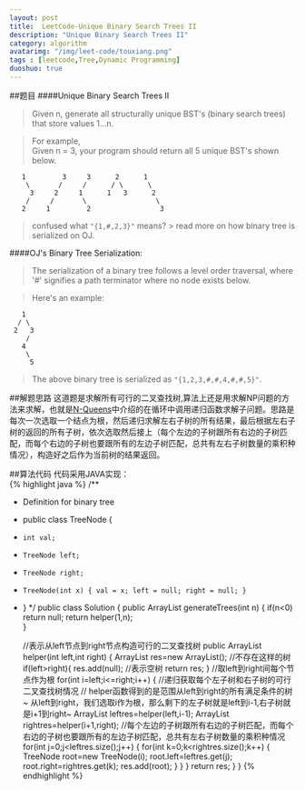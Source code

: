 ```yaml
---
layout: post
title:  LeetCode-Unique Binary Search Trees II
description: "Unique Binary Search Trees II"
category: algorithm
avatarimg: "/img/leet-code/touxiang.png"
tags : [leetcode,Tree,Dynamic Programming]
duoshuo: true
---
```

##题目
####Unique Binary Search Trees II
>Given n, generate all structurally unique BST's (binary search trees) that store values 1...n.

>For example,   
>Given n = 3, your program should return all 5 unique BST's shown below.
>
	   1         3     3      2      1
	    \       /     /      / \      \
	     3     2     1      1   3      2
	    /     /       \                 \
	   2     1         2                 3

>confused what `"{1,#,2,3}"` means? > read more on how binary tree is serialized on OJ.


####OJ's Binary Tree Serialization:
>The serialization of a binary tree follows a level order traversal, where '#' signifies a path terminator where no node exists below.

>Here's an example:
>
	   1
	  / \
	 2   3
	    /
	   4
	    \
	     5

>The above binary tree is serialized as `"{1,2,3,#,#,4,#,#,5}"`.

<!-- more -->
	
##解题思路
这道题是求解所有可行的二叉查找树,算法上还是用求解NP问题的方法来求解，也就是[N-Queens][1]中介绍的在循环中调用递归函数求解子问题。思路是每次一次选取一个结点为根，然后递归求解左右子树的所有结果，最后根据左右子树的返回的所有子树，依次选取然后接上（每个左边的子树跟所有右边的子树匹配，而每个右边的子树也要跟所有的左边子树匹配，总共有左右子树数量的乘积种情况），构造好之后作为当前树的结果返回。

##算法代码
代码采用JAVA实现：    
{% highlight java %}
/**
 * Definition for binary tree
 * public class TreeNode {
 *     int val;
 *     TreeNode left;
 *     TreeNode right;
 *     TreeNode(int x) { val = x; left = null; right = null; }
 * }
 */
public class Solution {
    public ArrayList<TreeNode> generateTrees(int n) {
        if(n<0)
        	return null;
        return helper(1,n);  
    }

    //表示从left节点到right节点构造可行的二叉查找树
    public ArrayList<TreeNode> helper(int left,int right)
    {
    	ArrayList<TreeNode> res=new ArrayList<TreeNode>();
    	//不存在这样的树
    	if(left>right){
    		res.add(null); //表示空树
    		return res;
    	}
    	//取left到right间每个节点作为根
    	for(int i=left;i<=right;i++)
    	{
    		//递归获取每个左子树和右子树的可行二叉查找树情况
    		// helper函数得到的是范围从left到right的所有满足条件的树~ 从left到right，我们选取i作为根，那么剩下的左子树就是left到i-1,右子树就是i+1到right~
    		ArrayList<TreeNode> leftres=helper(left,i-1);
    		ArrayList<TreeNode> rightres=helper(i+1,right);
    		//每个左边的子树跟所有右边的子树匹配，而每个右边的子树也要跟所有的左边子树匹配，总共有左右子树数量的乘积种情况
    		for(int j=0;j<leftres.size();j++)
    		{
    			for(int k=0;k<rightres.size();k++)
    			{
    				TreeNode root=new TreeNode(i);
    				root.left=leftres.get(j);
    				root.right=rightres.get(k);
    				res.add(root);
    			}
    		}
    	}
    	return res;
    }
}
{% endhighlight %}

[1]:http://pisxw.com/algorithm/N-Queens.html

